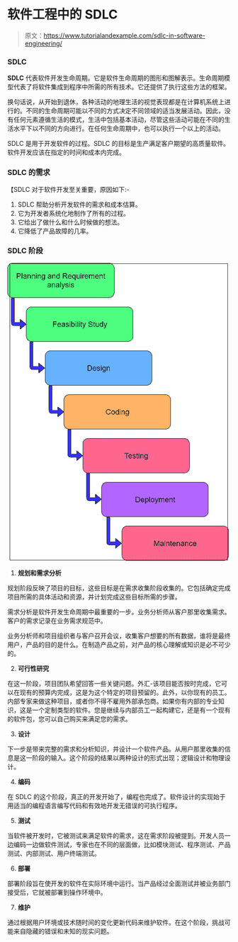 # 软件工程中的 SDLC

> 原文：<https://www.tutorialandexample.com/sdlc-in-software-engineering/>

### SDLC

**SDLC** 代表软件开发生命周期。它是软件生命周期的图形和图解表示。生命周期模型代表了将软件集成到程序中所需的所有技术。它还提供了执行这些方法的框架。

换句话说，从开始到退休，各种活动的地理生活的视觉表现都是在计算机系统上进行的。不同的生命周期可能以不同的方式决定不同领域的适当发展活动。因此，没有任何元素遵循生活的模式，生活中包括基本活动，尽管这些活动可能在不同的生活水平下以不同的方向进行。在任何生命周期中，也可以执行一个以上的活动。

SDLC 是用于开发软件的过程。SDLC 的目标是生产满足客户期望的高质量软件。软件开发应该在指定的时间和成本内完成。

### **SDLC 的需求**

【SDLC 对于软件开发至关重要，原因如下:-

1.  SDLC 帮助分析开发软件的需求和成本估算。
2.  它为开发者系统化地制作了所有的过程。
3.  它给出了做什么和什么时候做的想法。
4.  它降低了产品故障的几率。

### **SDLC 阶段**

![SDLC](img/59e346d6e2d1215eae9458fba278cdc0.png)

1) **规划和需求分析**

规划阶段反映了项目的目标，这些目标是在需求收集阶段收集的。它包括确定完成项目所需的具体活动和资源，并计划完成这些目标所需的步骤。

需求分析是软件开发生命周期中最重要的一步。业务分析师从客户那里收集需求。客户的需求记录在业务需求规范中。

业务分析师和项目组织者与客户召开会议，收集客户想要的所有数据，谁将是最终用户，产品的目的是什么。在制造产品之前，对产品的核心理解或知识是必不可少的。

2) **可行性研究**

在这一阶段，项目团队希望回答一些关键问题。外汇-该项目能否按时完成，它可以在现有的预算内完成，这是为这个特定的项目预留的。此外，以你现有的员工。内部专家来做这种项目，或者你不得不雇用外部承包商。如果你有内部的专业知识，这是一个定制类型的软件。您是继续与内部员工一起构建它，还是有一个现有的软件包，您可以自己购买来满足您的需求。

3) **设计**

下一步是带来完整的需求和分析知识，并设计一个软件产品。从用户那里收集的信息是这一阶段的输入。这个阶段的结果以两种设计的形式出现；逻辑设计和物理设计。

4) **编码**

在 SDLC 的这个阶段，真正的开发开始了，编程也完成了。软件设计的实现始于用适当的编程语言编写代码和有效地开发无错误的可执行程序。

5) **测试**

当软件被开发时，它被测试来满足软件的需求，这在需求阶段被提到。开发人员一边编码一边做软件测试，专家也在不同的层面做，比如模块测试、程序测试、产品测试、内部测试、用户终端测试。

6) **部署**

部署阶段旨在使开发的软件在实际环境中运行。当产品经过全面测试并被业务部门接受后，它就被部署到操作环境中。

7) **维护**

通过根据用户环境或技术随时间的变化更新代码来维护软件。在这个阶段，挑战可能来自隐藏的错误和未知的现实问题。